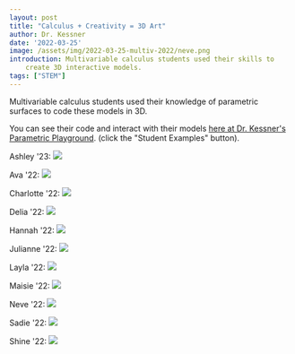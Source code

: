 ```yaml
---
layout: post
title: "Calculus + Creativity = 3D Art"
author: Dr. Kessner
date: '2022-03-25'
image: /assets/img/2022-03-25-multiv-2022/neve.png
introduction: Multivariable calculus students used their skills to
    create 3D interactive models.
tags: ["STEM"]
---
```



Multivariable calculus students used their knowledge of parametric
surfaces to code these models in 3D.

You can see their code and interact with their models 
[here at Dr. Kessner's Parametric Playground](https://dkessner.github.io/ParametricPlayground/).
(click the "Student Examples" button).

Ashley '23:
![](../assets/img/2022-03-25-multiv-2022/ashley.png)  

Ava '22:
![](../assets/img/2022-03-25-multiv-2022/ava.png)

Charlotte '22:
![](../assets/img/2022-03-25-multiv-2022/charlotte.png)

Delia '22:
![](../assets/img/2022-03-25-multiv-2022/delia.png)

Hannah '22:
![](../assets/img/2022-03-25-multiv-2022/hannah.png)

Julianne '22:
![](../assets/img/2022-03-25-multiv-2022/julianne.png)

Layla '22:
![](../assets/img/2022-03-25-multiv-2022/layla.png)

Maisie '22:
![](../assets/img/2022-03-25-multiv-2022/maisie.png)

Neve '22:
![](../assets/img/2022-03-25-multiv-2022/neve.png)

Sadie '22:
![](../assets/img/2022-03-25-multiv-2022/sadie.png)

Shine '22:
![](../assets/img/2022-03-25-multiv-2022/shine.png)


